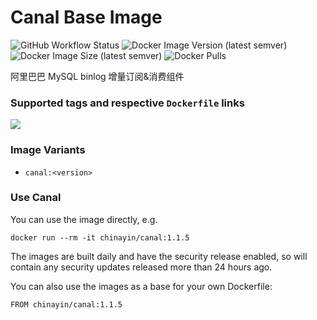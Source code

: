 # Canal Base Image

![GitHub Workflow Status](https://img.shields.io/github/workflow/status/chinayin/docker-canal/Docker%20Image%20CI)
![Docker Image Version (latest semver)](https://img.shields.io/docker/v/chinayin/canal?sort=semver)
![Docker Image Size (latest semver)](https://img.shields.io/docker/image-size/chinayin/canal?sort=semver)
![Docker Pulls](https://img.shields.io/docker/pulls/chinayin/canal)

阿里巴巴 MySQL binlog 增量订阅&消费组件

### Supported tags and respective `Dockerfile` links

![](https://img.shields.io/docker/v/chinayin/canal/1.1.5)

### Image Variants

- `canal:<version>`

### Use Canal

You can use the image directly, e.g.

```
docker run --rm -it chinayin/canal:1.1.5
```

The images are built daily and have the security release enabled, so will contain any security updates released more
than 24 hours ago.

You can also use the images as a base for your own Dockerfile:

```
FROM chinayin/canal:1.1.5
```
